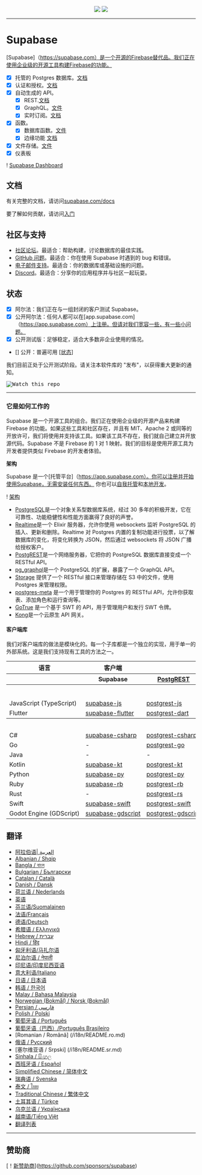 <p align="center">
<img src="https://user-images.githubusercontent.com/8291514/213727234-cda046d6-28c6-491a-b284-b86c5cede25d.png#gh-light-mode-only">
<img src="https://user-images.githubusercontent.com/8291514/213727225-56186826-bee8-43b5-9b15-86e839d89393.png#gh-dark-mode-only">
</p>

---

# Supabase

[Supabase]（https://supabase.com）是一个开源的Firebase替代品。我们正在使用企业级的开源工具构建Firebase的功能。

- [x] 托管的 Postgres 数据库。[文档](https://supabase.com/docs/guides/database)
- [x] 认证和授权。[文档](https://supabase.com/docs/guides/auth)
- [x] 自动生成的 API。
  - [x] REST.[文档](https://supabase.com/docs/guides/database/api#rest-api)
  - [x] GraphQL。[文件](https://supabase.com/docs/guides/database/api#graphql-api)
  - [x] 实时订阅。[文档](https://supabase.com/docs/guides/database/api#realtime-api)
- [x] 函数。
  - [x] 数据库函数。[文件](https://supabase.com/docs/guides/database/functions)
  - [x] 边缘功能 [文档](https://supabase.com/docs/guides/functions)
- [x] 文件存储。[文件](https://supabase.com/docs/guides/storage)
- [x] 仪表板

! [Supabase Dashboard](https://raw.githubusercontent.com/supabase/supabase/master/apps/www/public/images/github/supabase-dashboard.png)

## 文档

有关完整的文档，请访问[supabase.com/docs](https://supabase.com/docs)

要了解如何贡献，请访问[入门](./DEVELOPERS.md)

## 社区与支持

- [社区论坛](https://github.com/supabase/supabase/discussions)。最适合：帮助构建，讨论数据库的最佳实践。
- [GitHub 问题](https://github.com/supabase/supabase/issues)。最适合：你在使用 Supabase 时遇到的 bug 和错误。
- [电子邮件支持](https://supabase.com/docs/support#business-support)。最适合：你的数据库或基础设施的问题。
- [Discord](https://discord.supabase.com)。最适合：分享你的应用程序并与社区一起玩耍。

## 状态

- [x] 阿尔法：我们正在与一组封闭的客户测试 Supabase。
- [x] 公开阿尔法：任何人都可以在[app.supabase.com]（https://app.supabase.com）上注册。但请对我们宽容一些，有一些小问题。
- [x] 公开测试版：足够稳定，适合大多数非企业使用的情况。
- [] 公开：普遍可用 [[状态](https://supabase.com/docs/guides/getting-started/features#feature-status)]

我们目前正处于公开测试阶段。请关注本软件库的 "发布"，以获得重大更新的通知。

<kbd><img src="https://raw.githubusercontent.com/supabase/supabase/d5f7f413ab356dc1a92075cb3cee4e40a957d5b1/web/static/watch-repo.gif" alt="Watch this repo"/></kbd>

---

### 它是如何工作的

Supabase 是一个开源工具的组合。我们正在使用企业级的开源产品来构建 Firebase 的功能。如果这些工具和社区存在，并且有 MIT、Apache 2 或同等的开放许可，我们将使用并支持该工具。如果该工具不存在，我们就自己建立并开放源代码。Supabase 不是 Firebase 的 1 对 1 映射。我们的目标是使用开源工具为开发者提供类似 Firebase 的开发者体验。

**架构**

Supabase 是一个[托管平台]（https://app.supabase.com）。你可以注册并开始使用Supabase，无需安装任何东西。
你也可以[自我托管](https://supabase.com/docs/guides/hosting/overview)和[本地开发](https://supabase.com/docs/guides/local-development)。

! [架构](https://github.com/supabase/supabase/blob/master/apps/docs/public/img/supabase-architecture.png)

- [PostgreSQL](https://www.postgresql.org/)是一个对象关系型数据库系统，经过 30 多年的积极开发，它在可靠性、功能稳健性和性能方面赢得了良好的声誉。
- [Realtime](https://github.com/supabase/realtime)是一个 Elixir 服务器，允许你使用 websockets 监听 PostgreSQL 的插入、更新和删除。Realtime 对 Postgres 内置的复制功能进行投票，以了解数据库的变化，将变化转换为 JSON，然后通过 websockets 将 JSON 广播给授权客户。
- [PostgREST](http://postgrest.org/)是一个网络服务器，它把你的 PostgreSQL 数据库直接变成一个 RESTful API。
- [pg_graphql](http://github.com/supabase/pg_graphql/)是一个 PostgreSQL 的扩展，暴露了一个 GraphQL API。
- [Storage](https://github.com/supabase/storage-api) 提供了一个 RESTful 接口来管理存储在 S3 中的文件，使用 Postgres 来管理权限。
- [postgres-meta](https://github.com/supabase/postgres-meta) 是一个用于管理你的 Postgres 的 RESTful API，允许你获取表、添加角色和运行查询等。
- [GoTrue](https://github.com/netlify/gotrue) 是一个基于 SWT 的 API，用于管理用户和发行 SWT 令牌。
- [Kong](https://github.com/Kong/kong)是一个云原生 API 网关。

#### 客户端库

我们对客户端库的做法是模块化的。每一个子库都是一个独立的实现，用于单一的外部系统。这是我们支持现有工具的方法之一。

<table style="table-layout:fixed; white-space: nowrap;">
  <tr>
    <th>语言</th>
    <th>客户端</th>
    <th colspan="5">特征-客户端（捆绑在Supabase客户端中）</th>
  </tr>
  
  <tr>
    <th></th>
    <th>Supabase</th>
    <th><a href="https://github.com/postgrest/postgrest" target="_blank" rel="noopener noreferrer">PostgREST</a></th>
    <th><a href="https://github.com/supabase/gotrue" target="_blank" rel="noopener noreferrer">GoTrue</a></th>
    <th><a href="https://github.com/supabase/realtime" target="_blank" rel="noopener noreferrer">Realtime</a></th>
    <th><a href="https://github.com/supabase/storage-api" target="_blank" rel="noopener noreferrer">Storage</a></th>
    <th>Functions</th>
  </tr>
  <!-- TEMPLATE FOR NEW ROW -->
  <!-- START ROW
  <tr>
    <td>lang</td>
    <td><a href="https://github.com/supabase-community/supabase-lang" target="_blank" rel="noopener noreferrer">supabase-lang</a></td>
    <td><a href="https://github.com/supabase-community/postgrest-lang" target="_blank" rel="noopener noreferrer">postgrest-lang</a></td>
    <td><a href="https://github.com/supabase-community/gotrue-lang" target="_blank" rel="noopener noreferrer">gotrue-lang</a></td>
    <td><a href="https://github.com/supabase-community/realtime-lang" target="_blank" rel="noopener noreferrer">realtime-lang</a></td>
    <td><a href="https://github.com/supabase-community/storage-lang" target="_blank" rel="noopener noreferrer">storage-lang</a></td>
  </tr>
  END ROW -->
  
  <th colspan="7">⚡️ 官方⚡️</th>
  
  <tr>
    <td>JavaScript (TypeScript)</td>
    <td><a href="https://github.com/supabase/supabase-js" target="_blank" rel="noopener noreferrer">supabase-js</a></td>
    <td><a href="https://github.com/supabase/postgrest-js" target="_blank" rel="noopener noreferrer">postgrest-js</a></td>
    <td><a href="https://github.com/supabase/gotrue-js" target="_blank" rel="noopener noreferrer">gotrue-js</a></td>
    <td><a href="https://github.com/supabase/realtime-js" target="_blank" rel="noopener noreferrer">realtime-js</a></td>
    <td><a href="https://github.com/supabase/storage-js" target="_blank" rel="noopener noreferrer">storage-js</a></td>
    <td><a href="https://github.com/supabase/functions-js" target="_blank" rel="noopener noreferrer">functions-js</a></td>
  </tr>
    <tr>
    <td>Flutter</td>
    <td><a href="https://github.com/supabase/supabase-flutter" target="_blank" rel="noopener noreferrer">supabase-flutter</a></td>
    <td><a href="https://github.com/supabase/postgrest-dart" target="_blank" rel="noopener noreferrer">postgrest-dart</a></td>
    <td><a href="https://github.com/supabase/gotrue-dart" target="_blank" rel="noopener noreferrer">gotrue-dart</a></td>
    <td><a href="https://github.com/supabase/realtime-dart" target="_blank" rel="noopener noreferrer">realtime-dart</a></td>
    <td><a href="https://github.com/supabase/storage-dart" target="_blank" rel="noopener noreferrer">storage-dart</a></td>
    <td><a href="https://github.com/supabase/functions-dart" target="_blank" rel="noopener noreferrer">functions-dart</a></td>
  </tr>
  
  <th colspan="7">💚社区 💚</th>
  
  <tr>
    <td>C#</td>
    <td><a href="https://github.com/supabase-community/supabase-csharp" target="_blank" rel="noopener noreferrer">supabase-csharp</a></td>
    <td><a href="https://github.com/supabase-community/postgrest-csharp" target="_blank" rel="noopener noreferrer">postgrest-csharp</a></td>
    <td><a href="https://github.com/supabase-community/gotrue-csharp" target="_blank" rel="noopener noreferrer">gotrue-csharp</a></td>
    <td><a href="https://github.com/supabase-community/realtime-csharp" target="_blank" rel="noopener noreferrer">realtime-csharp</a></td>
    <td><a href="https://github.com/supabase-community/storage-csharp" target="_blank" rel="noopener noreferrer">storage-csharp</a></td>
    <td><a href="https://github.com/supabase-community/functions-csharp" target="_blank" rel="noopener noreferrer">functions-csharp</a></td>
  </tr>
  <tr>
    <td>Go</td>
    <td>-</td>
    <td><a href="https://github.com/supabase-community/postgrest-go" target="_blank" rel="noopener noreferrer">postgrest-go</a></td>
    <td><a href="https://github.com/supabase-community/gotrue-go" target="_blank" rel="noopener noreferrer">gotrue-go</a></td>
    <td>-</td>
    <td><a href="https://github.com/supabase-community/storage-go" target="_blank" rel="noopener noreferrer">storage-go</a></td>
    <td><a href="https://github.com/supabase-community/functions-go" target="_blank" rel="noopener noreferrer">functions-go</a></td>
  </tr>
  <tr>
    <td>Java</td>
    <td>-</td>
    <td>-</td>
    <td><a href="https://github.com/supabase-community/gotrue-java" target="_blank" rel="noopener noreferrer">gotrue-java</a></td>
    <td>-</td>
    <td><a href="https://github.com/supabase-community/storage-java" target="_blank" rel="noopener noreferrer">storage-java</a></td>
    <td>-</td>
  </tr>
  <tr>
    <td>Kotlin</td>
    <td><a href="https://github.com/supabase-community/supabase-kt" target="_blank" rel="noopener noreferrer">supabase-kt</a></td>
    <td><a href="https://github.com/supabase-community/supabase-kt/tree/master/Postgrest" target="_blank" rel="noopener noreferrer">postgrest-kt</a></td>
    <td><a href="https://github.com/supabase-community/supabase-kt/tree/master/GoTrue" target="_blank" rel="noopener noreferrer">gotrue-kt</a></td>
    <td><a href="https://github.com/supabase-community/supabase-kt/tree/master/Realtime" target="_blank" rel="noopener noreferrer">realtime-kt</a></td>
    <td><a href="https://github.com/supabase-community/supabase-kt/tree/master/Storage" target="_blank" rel="noopener noreferrer">storage-kt</a></td>
    <td><a href="https://github.com/supabase-community/supabase-kt/tree/master/Functions" target="_blank" rel="noopener noreferrer">functions-kt</a></td>
  </tr>
  <tr>
    <td>Python</td>
    <td><a href="https://github.com/supabase-community/supabase-py" target="_blank" rel="noopener noreferrer">supabase-py</a></td>
    <td><a href="https://github.com/supabase-community/postgrest-py" target="_blank" rel="noopener noreferrer">postgrest-py</a></td>
    <td><a href="https://github.com/supabase-community/gotrue-py" target="_blank" rel="noopener noreferrer">gotrue-py</a></td>
    <td><a href="https://github.com/supabase-community/realtime-py" target="_blank" rel="noopener noreferrer">realtime-py</a></td>
    <td><a href="https://github.com/supabase-community/storage-py" target="_blank" rel="noopener noreferrer">storage-py</a></td>
    <td><a href="https://github.com/supabase-community/functions-py" target="_blank" rel="noopener noreferrer">functions-py</a></td>
  </tr>
  <tr>
    <td>Ruby</td>
    <td><a href="https://github.com/supabase-community/supabase-rb" target="_blank" rel="noopener noreferrer">supabase-rb</a></td>
    <td><a href="https://github.com/supabase-community/postgrest-rb" target="_blank" rel="noopener noreferrer">postgrest-rb</a></td>
    <td>-</td>
    <td>-</td>
    <td>-</td>
    <td>-</td>
  </tr>
  <tr>
    <td>Rust</td>
    <td>-</td>
    <td><a href="https://github.com/supabase-community/postgrest-rs" target="_blank" rel="noopener noreferrer">postgrest-rs</a></td>
    <td>-</td>
    <td>-</td>
    <td>-</td>
    <td>-</td>
  </tr>
  <tr>
    <td>Swift</td>
    <td><a href="https://github.com/supabase-community/supabase-swift" target="_blank" rel="noopener noreferrer">supabase-swift</a></td>
    <td><a href="https://github.com/supabase-community/postgrest-swift" target="_blank" rel="noopener noreferrer">postgrest-swift</a></td>
    <td><a href="https://github.com/supabase-community/gotrue-swift" target="_blank" rel="noopener noreferrer">gotrue-swift</a></td>
    <td><a href="https://github.com/supabase-community/realtime-swift" target="_blank" rel="noopener noreferrer">realtime-swift</a></td>
    <td><a href="https://github.com/supabase-community/storage-swift" target="_blank" rel="noopener noreferrer">storage-swift</a></td>
    <td><a href="https://github.com/supabase-community/functions-swift" target="_blank" rel="noopener noreferrer">functions-swift</a></td>
  </tr>
  <tr>
    <td>Godot Engine (GDScript)</td>
    <td><a href="https://github.com/supabase-community/godot-engine.supabase" target="_blank" rel="noopener noreferrer">supabase-gdscript</a></td>
    <td><a href="https://github.com/supabase-community/postgrest-gdscript" target="_blank" rel="noopener noreferrer">postgrest-gdscript</a></td>
    <td><a href="https://github.com/supabase-community/gotrue-gdscript" target="_blank" rel="noopener noreferrer">gotrue-gdscript</a></td>
    <td><a href="https://github.com/supabase-community/realtime-gdscript" target="_blank" rel="noopener noreferrer">realtime-gdscript</a></td>
    <td><a href="https://github.com/supabase-community/storage-gdscript" target="_blank" rel="noopener noreferrer">storage-gdscript</a></td>
    <td><a href="https://github.com/supabase-community/functions-gdscript" target="_blank" rel="noopener noreferrer">functions-gdscript</a></td>
  </tr>
  
</table>

<!--- Remove this list if you're translating to another language, it's hard to keep updated across multiple files-->
<!--- Keep only the link to the list of translation files-->

## 翻译

- [阿拉伯语| العربية](/i18n/README.ar.md)
- [Albanian / Shqip](/i18n/README.sq.md)
- [Bangla / বাংল](/i18n/README.bn.md)
- [Bulgarian / Български](/i18n/README.bg.md)
- [Catalan / Català](/i18n/README.ca.md)
- [Danish / Dansk](/i18n/README.da.md)
- [荷兰语 / Nederlands](/i18n/README.nl.md)
- [英语](https://github.com/supabase/supabase)
- [芬兰语/Suomalainen](/i18n/README.fi.md)
- [法语/Français](/i18n/README.fr.md)
- [德语/Deutsch](/i18n/README.de.md)
- [希腊语 / Ελληνικά](/i18n/README.gr.md)
- [Hebrew / עברית](/i18n/README.he.md)
- [Hindi / हिंद](/i18n/README.hi.md)
- [匈牙利语/马扎尔语](/i18n/README.hu.md)
- [尼泊尔语 / नेपाली](/i18n/README.ne.md)
- [印尼语/印度尼西亚语](/i18n/README.id.md)
- [意大利语/Italiano](/i18n/README.it.md)
- [日语 / 日本语](/i18n/README.jp.md)
- [韩语 / 한국어](/i18n/README.ko.md)
- [Malay / Bahasa Malaysia](/i18n/README.ms.md)
- [Norwegian (Bokmål) / Norsk (Bokmål)](/i18n/README.nb-no.md)
- [Persian / فارسی](/i18n/README.fa.md)
- [Polish / Polski](/i18n/README.pl.md)
- [葡萄牙语 / Português](/i18n/README.pt.md)
- [葡萄牙语（巴西）/Português Brasileiro](/i18n/README.pt-br.md)
- [Romanian / Română] (/i18n/README.ro.md)
- [俄语 / Pусский](/i18n/README.ru.md)
- [塞尔维亚语 / Srpski] (/i18n/README.sr.md)
- [Sinhala / සිංහල](/i18n/README.si.md)
- [西班牙语 / Español](/i18n/README.es.md)
- [Simplified Chinese / 简体中文](/i18n/README.zh-cn.md)
- [瑞典语 / Svenska](/i18n/README.sv.md)
- [泰文 / ไทย](/i18n/README.th.md)
- [Traditional Chinese / 繁体中文](/i18n/README.zh-tw.md)
- [土耳其语 / Türkçe](/i18n/README.tr.md)
- [乌克兰语 / Українська](/i18n/README.uk.md)
- [越南语/Tiếng Việt](/i18n/README.vi-vn.md)
- [翻译列表](/i18n/languages.md)<!--- Keep only this -->

---

## 赞助商

[！[新赞助商](https://user-images.githubusercontent.com/10214025/90518111-e74bbb00-e198-11ea-8f88-c9e3c1aa4b5b.png)](https://github.com/sponsors/supabase)
